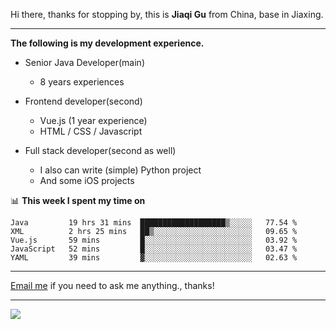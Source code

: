 Hi there, thanks for stopping by, this is **Jiaqi Gu** from China, base in Jiaxing.

---

**The following is my development experience.**

- Senior Java Developer(main)
  - 8 years experiences

- Frontend developer(second)
  - Vue.js (1 year experience)
  - HTML / CSS / Javascript
  
- Full stack developer(second as well)
  - I also can write (simple) Python project
  - And some iOS projects

📊 **This week I spent my time on**
<!--START_SECTION:waka-->
```text
Java         19 hrs 31 mins  ███████████████████▒░░░░░   77.54 % 
XML          2 hrs 25 mins   ██▒░░░░░░░░░░░░░░░░░░░░░░   09.65 % 
Vue.js       59 mins         █░░░░░░░░░░░░░░░░░░░░░░░░   03.92 % 
JavaScript   52 mins         █░░░░░░░░░░░░░░░░░░░░░░░░   03.47 % 
YAML         39 mins         ▓░░░░░░░░░░░░░░░░░░░░░░░░   02.63 % 
```
<!--END_SECTION:waka-->

---

[Email me](mailto:droidqw@gmail.com?subject=Hiring_from_GitHub) if you need to ask me anything., thanks!

---

![]( https://visitor-badge.glitch.me/badge?page_id=githubgujiaqi)
